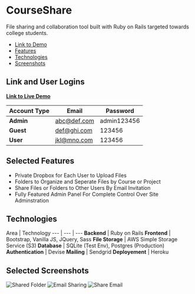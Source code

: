 # CourseShare 
File sharing and collaboration tool built with Ruby on Rails targeted towards college students. 


* [Link to Demo](https://young-fjord-81368.herokuapp.com/) 
* [Features](#Features)
* [Technologies](#Technologies)
* [Screenshots](#Screenshots)


## Link and User Logins

**[Link to Live Demo](https://young-fjord-81368.herokuapp.com/)**

Account Type | Email | Password
--- | --- | ---
**Admin** | abc@def.com | admin123456
**Guest** |  def@ghi.com | 123456
**User** |  jkl@mno.com | 123456

## Selected Features
* Private Dropbox for Each User to Upload Files
* Folders to Organize and Seperate Files by Course or Project
* Share Files or Folders to Other Users By Email Invitation
* Fully Featured Admin Panel For Complete Control Over Site Adminstration

## Technologies

Area | Technology 
--- | --- | ---
**Backend** | Ruby on Rails
**Frontend** |  Bootstrap, Vanilla JS, JQuery, Sass
**File Storage** | AWS Simple Storage Service (S3)
**Database** |  SQLite (Test Env), Postgres (Production)
**Authentication** | Devise
**Mailing** | Sendgrid
**Deployement** |  Heroku


## Selected Screenshots


![Shared Folder](https://images2.imgbox.com/1a/5d/4sKAKZHZ_o.png)
![Email Sharing](https://images2.imgbox.com/0c/71/acqxXQFJ_o.png)
![Share Email](https://cs290-final-bucket.s3.amazonaws.com/uploads/item/attachment/14/Share_Email.png)
	
